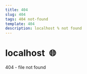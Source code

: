 ```yaml
---
title: 404
slug: 404
tags: 404 not-found
template: 404
description: localhost % not found
---
```



<h1>
  localhost&nbsp;
  <span aria-hidden="true">🌐</span>
</h1>

<p>
  404 - file not found
</p>
